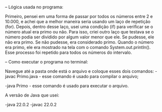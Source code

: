 – Lógica usada no programa: 

Primeiro, pensei em uma forma de passar por todos os números entre 2 e 10.000, e achei que a melhor maneira seria usando um laço de repetição (for). Depois, dentro desse laço, usei uma condição (if) para verificar se o número atual era primo ou não. Para isso, criei outro laço que testava se o número podia ser dividido por algum valor menor que ele. Se pudesse, ele não era primo. Se não pudesse, era considerado primo. Quando o número era primo, ele era mostrado na tela com o comando System.out.println(). Esse processo foi repetido para todos os números do intervalo.  

– Como executar o programa no terminal: 

Navegue até a pasta onde está o arquivo e coloque esses dois comandos: 
   -javac Primo.java - esse comando é usado para compilar o arquivo; 

   -java Primo - esse comando é usado para executar o arquivo. 

A versão de Java que usei: 

-java 22.0.2 
-javac 22.0.2 
